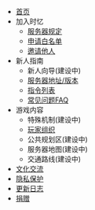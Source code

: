 - [首页]()
- 加入时忆  
    - [服务器规定](/join/rules.md)
    - [申请白名单](/join/whitelist.md)
    - [邀请他人](/join/application/inviters.md)
- 新人指南   
    - 新人向导(建设中)
    - [服务器地址/版本](/guide/serverInfo.md)
    - [指令列表](/guide/commands.md)
    - [常见问题FAQ](/guide/faq.md)
- 游戏内容
    - 特殊机制(建设中)
    - [玩家组织](/culture/group.md)
    - 公共规划区(建设中)
    - 服务器地图(建设中)
    - 交通路线(建设中)
- [文化交流](/culture/readme.md)
- [隐私保护](/privacy/privacy.md)
- [更新日志](/changelogs/readme.md)
- [捐赠](https://www.mcshiyi.com/donateserver.html)
